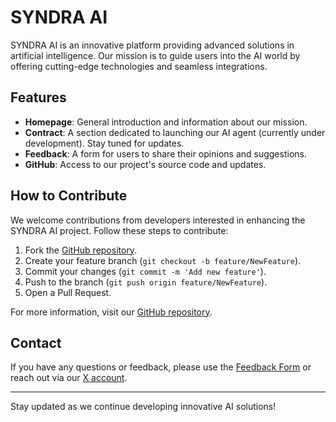 # SYNDRA AI

SYNDRA AI is an innovative platform providing advanced solutions in artificial intelligence. Our mission is to guide users into the AI world by offering cutting-edge technologies and seamless integrations.


## Features

- **Homepage**: General introduction and information about our mission.
- **Contract**: A section dedicated to launching our AI agent (currently under development). Stay tuned for updates.
- **Feedback**: A form for users to share their opinions and suggestions.
- **GitHub**: Access to our project's source code and updates.

## How to Contribute

We welcome contributions from developers interested in enhancing the SYNDRA AI project. Follow these steps to contribute:

1. Fork the [GitHub repository](https://github.com/SYNDRAAI/syndra-ai-).
2. Create your feature branch (`git checkout -b feature/NewFeature`).
3. Commit your changes (`git commit -m 'Add new feature'`).
4. Push to the branch (`git push origin feature/NewFeature`).
5. Open a Pull Request.

For more information, visit our [GitHub repository](https://github.com/SYNDRAAI/syndra-ai-).

## Contact

If you have any questions or feedback, please use the [Feedback Form](https://syndraai.xyz/#feedback) or reach out via our [X account](https://x.com/syndraai).

---

Stay updated as we continue developing innovative AI solutions!
